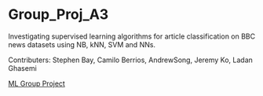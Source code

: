 # Group_Proj_A3
Investigating supervised learning algorithms for article classification on BBC news datasets using NB, kNN, SVM and NNs.

Contributers: Stephen Bay, Camilo Berrios, AndrewSong, Jeremy Ko, Ladan Ghasemi

[ML Group Project](https://bayprojects.github.io/Group_Proj_A3/)
